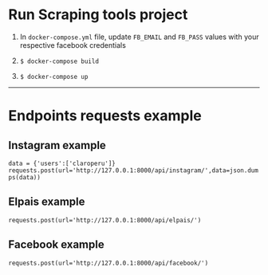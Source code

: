 
# Run Scraping tools project

1. In `docker-compose.yml` file, update `FB_EMAIL` and `FB_PASS` values with your respective facebook credentials

2. `$ docker-compose build`

3. `$ docker-compose up`

---

# Endpoints requests example

## Instagram example

`data = {'users':['claroperu']}`
`requests.post(url='http://127.0.0.1:8000/api/instagram/',data=json.dumps(data))`

## Elpais example

`requests.post(url='http://127.0.0.1:8000/api/elpais/')`

## Facebook example

`requests.post(url='http://127.0.0.1:8000/api/facebook/')`
